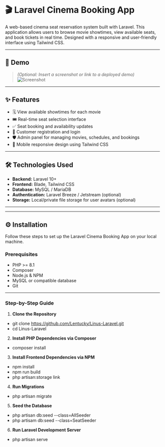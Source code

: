 # 🎬 Laravel Cinema Booking App

A web-based cinema seat reservation system built with Laravel. This application allows users to browse movie showtimes, view available seats, and book tickets in real time. Designed with a responsive and user-friendly interface using Tailwind CSS.

---

## 📸 Demo

> *(Optional: Insert a screenshot or link to a deployed demo)*  
![Screenshot](public/images/demo-screenshot.png)

---

## ✨ Features

- 🗓️ View available showtimes for each movie
- 🎟️ Real-time seat selection interface
- ✅ Seat booking and availability updates
- 👤 Customer registration and login
- 🛡️ Admin panel for managing movies, schedules, and bookings
- 📱 Mobile responsive design using Tailwind CSS

---

## 🛠️ Technologies Used

- **Backend:** Laravel 10+
- **Frontend:** Blade, Tailwind CSS
- **Database:** MySQL / MariaDB
- **Authentication:** Laravel Breeze / Jetstream (optional)
- **Storage:** Local/private file storage for user avatars (optional)

---


---

## ⚙️ Installation

Follow these steps to set up the Laravel Cinema Booking App on your local machine.

### Prerequisites

- PHP >= 8.1
- Composer
- Node.js & NPM
- MySQL or compatible database
- Git

---

### Step-by-Step Guide

1. **Clone the Repository**

- git clone https://github.com/Lentucky/Linus-Laravel.git
- cd Linus-Laravel

2. **Install PHP Dependencies via Composer**

- composer install

3. **Install Frontend Dependencies via NPM**

- npm install
- npm run build
- php artisan:storage link

4. **Run Migrations**

- php artisan migrate

5. **Seed the Database**

- php artisan db:seed --class=AllSeeder
- php artisam db:seed --class=SeatSeeder

6. **Run Laravel Development Server**

- php artisan serve
